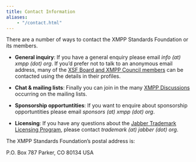 ```yaml
---
title: Contact Information
aliases:
    - "/contact.html"
---
```


There are a number of ways to contact the XMPP Standards Foundation or its members.

- **General inquiry**: If you have a general enquiry please email *info (at) xmpp (dot) org*. If you’d prefer not to talk to an anonymous email address, many of the [XSF Board and XMPP Council members](/about/xmpp-standards-foundation) can be contacted using the details in their profiles.

- **Chat & mailing lists**: Finally you can join in the many [XMPP Discussions](/community/chat) occurring on the mailing lists.

- **Sponsorship opportuntities**: If you want to enquire about sponsorship opportuntities please email *sponsors (at) xmpp (dot) org*.

- **Licensing**: If you have any questions about the [Jabber Trademark Licensing Program](/about/xsf/jabber-trademark), please contact *trademark (at) jabber (dot) org*.

The XMPP Standards Foundation’s postal address is:

P.O. Box 787
Parker, CO 80134 USA
